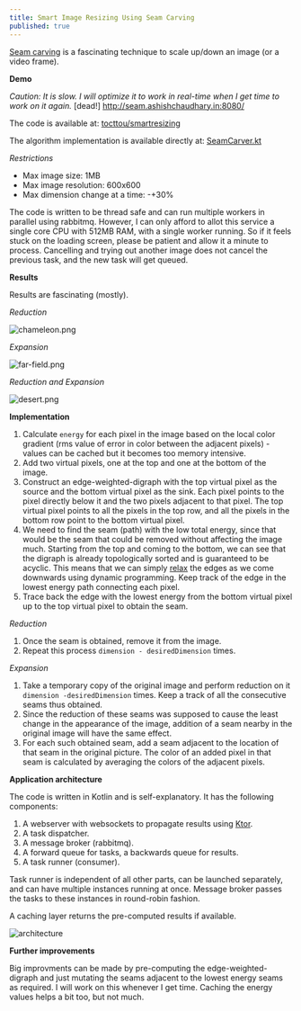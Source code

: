 ```yaml
---
title: Smart Image Resizing Using Seam Carving
published: true
---
```


[Seam carving](https://people.csail.mit.edu/mrub/talks/SeamCarving_6.865.pdf) is a fascinating technique to scale up/down an image (or a video frame).

**Demo**

*Caution: It is slow. I will optimize it to work in real-time when I get time to work on it again.*
[dead!] http://seam.ashishchaudhary.in:8080/

The code is available at: [tocttou/smartresizing](https://github.com/tocttou/smartresizing)

The algorithm implementation is available directly at: [SeamCarver.kt](https://github.com/tocttou/smartresizing/blob/master/src/main/kotlin/in/ashishchaudhary/smartresizing/task/SeamCarver.kt)

*Restrictions*

- Max image size:  1MB
- Max image resolution: 600x600
- Max dimension change at a time: -+30%

The code is written to be thread safe and can run multiple workers in parallel using rabbitmq. However, I can only afford to allot this service a single core CPU with 512MB RAM, with a single worker running. So if it feels stuck on the loading screen, please be patient and allow it a minute to process. Cancelling and trying out another image does not cancel the previous task, and the new task will get queued.

**Results**

Results are fascinating (mostly).

*Reduction*

![chameleon.png](https://i.imgur.com/vfoWtCE.png)

*Expansion*

![far-field.png](https://i.imgur.com/9YDV5JU.png)

*Reduction and Expansion*

![desert.png](https://i.imgur.com/WohQC6B.png)

**Implementation**

1. Calculate `energy` for each pixel in the image based on the local color gradient (rms value of error in color between the adjacent pixels) - values can be cached but it becomes too memory intensive.
2. Add two virtual pixels, one at the top and one at the bottom of the image.
3. Construct an edge-weighted-digraph with the top virtual pixel as the source and the bottom virtual pixel as the sink. Each pixel points to the pixel directly below it and the two pixels adjacent to that pixel. The top virtual pixel points to all the pixels in the top row, and all the pixels in the bottom row point to the bottom virtual pixel.
4. We need to find the seam (path) with the low total energy, since that would be the seam that could be removed without affecting the image much. Starting from the top and coming to the bottom, we can see that the digraph is already topologically sorted and is guaranteed to be acyclic. This means that we can simply [relax](https://github.com/tocttou/smartresizing/blob/fe5ca1bd6f36d4be08204f217f2458cbeae5004a/src/main/kotlin/in/ashishchaudhary/smartresizing/task/SeamCarver.kt#L309) the edges as we come downwards using dynamic programming. Keep track of the edge in the lowest energy path connecting each pixel.
5. Trace back the edge with the lowest energy from the bottom virtual pixel up to the top virtual pixel to obtain the seam.

*Reduction*

1. Once the seam is obtained, remove it from the image.
2. Repeat this process `dimension - desiredDimension` times.

*Expansion*

1. Take a temporary copy of the original image and perform reduction on it `dimension -desiredDimension` times. Keep a track of all the consecutive seams thus obtained.
2. Since the reduction of these seams was supposed to cause the least change in the appearance of the image, addition of a seam nearby in the original image will have the same effect.
3. For each such obtained seam, add a seam adjacent to the location of that seam in the original picture. The color of an added pixel in that seam is calculated by averaging the colors of the adjacent pixels.

**Application architecture**

The code is written in Kotlin and is self-explanatory. It has the following components:

1. A webserver with websockets to propagate results using [Ktor](http://ktor.io/).
2. A task dispatcher.
3. A message broker (rabbitmq).
4. A forward queue for tasks, a backwards queue for results.
5. A task runner (consumer).

Task runner is independent of all other parts, can be launched separately, and can have multiple instances running at once. Message broker passes the tasks to these instances in round-robin fashion.

A caching layer returns the pre-computed results if available.

![architecture](https://i.imgur.com/DJv24cT.png)

**Further improvements**

Big improvments can be made by pre-computing the edge-weighted-digraph and just mutating the seams adjacent to the lowest energy seams as required. I will work on this whenever I get time. Caching the energy values helps a bit too, but not much.
